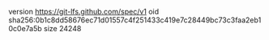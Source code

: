 version https://git-lfs.github.com/spec/v1
oid sha256:0b1c8dd58676ec71d01557c4f251433c419e7c28449bc73c3faa2eb10c0e7a5b
size 24248
